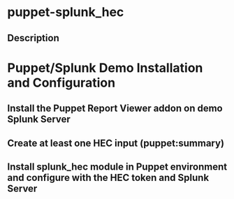 puppet-splunk_hec
==============

Description
-----------

Puppet/Splunk Demo Installation and Configuration
==============


Install the Puppet Report Viewer addon on demo Splunk Server
-----------



Create at least one HEC input (puppet:summary)
-----------

Install splunk_hec module in Puppet environment and configure with the HEC token and Splunk Server
------------



